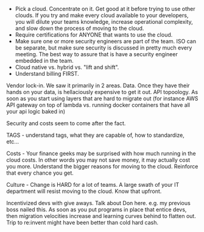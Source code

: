 - Pick a cloud.  Concentrate on it.  Get good at it before trying to use other clouds.
  If you try and make every cloud available to your developers, you will dilute your teams knowledge, increase operational complexity, and slow down the process of 
  moving to the cloud.  
- Require certifications for ANYONE that wants to use the cloud.
- Make sure one or more security engineers are part of the team. ISO can be separate, but make sure security is discussed in pretty much every meeting.  The best way to assure that is have a security engineer embedded in the team.
- Cloud native vs. hybrid vs. "lift and shift".
- Understand billing FIRST.

Vendor lock-in.  We saw it primarily in 2 areas.  Data.  Once they have their
hands on your data, is hellaciously expensive to get it out.  API topoology. As soon as you
start using layers that are hard to migrate out (for instance AWS API gateway on top of lambda vs. 
running docker containers that have all your api logic baked in)

Security and costs seem to come after the fact.  

TAGS - understand tags, what they are capable of, how to standardize, etc...

Costs - Your finance geeks may be surprised with how much running in the cloud costs. In
other words you may not save money, it may actually cost you more.  Understand the bigger
reasons for moving to the cloud.  Reinforce that every chance you get.


Culture - Change is HARD for a lot of teams.  A large swath of your IT department will resist moving 
to the cloud.  Know that upfront.

Incentivized devs with give aways.  Talk about Don here.  e.g. my previous boss nailed this.
As soon as you put programs in place that entice devs, then migration velocities increase
and learning curves behind to flatten out.   Trip to re:invent might have been better than
cold hard cash.


